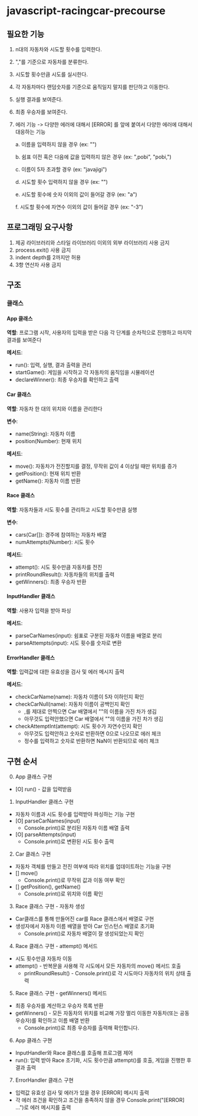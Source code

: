 # javascript-racingcar-precourse

## 필요한 기능

1. n대의 자동차와 시도할 횟수를 입력한다.
2. ","를 기준으로 자동차를 분류한다.
3. 시도할 횟수만큼 시도를 실시한다.
4. 각 자동차마다 랜덤숫자를 기준으로 움직일지 말지를 판단하고 이동한다.
5. 실행 결과를 보여준다.
6. 최종 우승자를 보여준다.
7. 에러 기능 -> 다양한 에러에 대해서 [ERROR] 를 앞에 붙여서 다양한 에러에 대해서 대응하는 기능

   a. 이름을 입력하지 않을 경우 (ex: "")

   b. 쉼표 이전 혹은 다음에 값을 입력하지 않은 경우 (ex: ",pobi", "pobi,")

   c. 이름이 5자 초과할 경우 (ex: "javajigi")

   d. 시도할 횟수 입력하지 않을 경우 (ex: "")

   e. 시도할 횟수에 숫자 이외의 값이 들어갈 경우 (ex: "a")

   f. 시도할 횟수에 자연수 이외의 값이 들어갈 경우 (ex: "-3")

## 프로그래밍 요구사항

1. 제공 라이브러리와 스타일 라이브러리 이외의 외부 라이브러리 사용 금지
2. process.exit() 사용 금지
3. indent depth를 2까지만 허용
4. 3항 연산자 사용 금지

## 구조

### 클래스

#### App 클래스

**역할**: 프로그램 시작, 사용자의 입력을 받은 다음 각 단계를 순차적으로 진행하고 마지막 결과를 보여준다

**메서드**:

- run(): 입력, 실행, 결과 출력을 관리
- startGame(): 게임을 시작하고 각 자동차의 움직임을 시뮬레이션
- declareWinner(): 최종 우승자를 확인하고 출력

#### Car 클래스

**역할**: 자동차 한 대의 위치와 이름을 관리한다

**변수**:

- name(String): 자동차 이름
- position(Number): 현재 위치

**메서드**:

- move(): 자동차가 전진할지를 결정, 무작위 값이 4 이상일 때만 위치를 증가
- getPosition(): 현재 위치 반환
- getName(): 자동차 이름 반환

#### Race 클래스

**역할**: 자동차들과 시도 횟수를 관리하고 시도할 횟수만큼 실행

**변수**:

- cars(Car[]): 경주에 참여하는 자동차 배열
- numAttempts(Number): 시도 횟수

**메서드**:

- attempt(): 시도 횟수만큼 자동차를 전진
- printRoundResult(): 자동차들의 위치를 출력
- getWinners(): 최종 우승자 반환

#### InputHandler 클래스

**역할**: 사용자 입력을 받아 파싱

**메서드**:

- parseCarNames(input): 쉼표로 구분된 자동차 이름을 배열로 분리
- parseAttempts(input): 시도 횟수를 숫자로 변환

#### ErrorHandler 클래스

**역할**: 입력값에 대한 유효성을 검사 및 에러 메시지 출력

**메서드**:

- checkCarName(name): 자동차 이름이 5자 이하인지 확인
- checkCarNull(name): 자동차 이름이 공백인지 확인
  - ,를 제대로 안찍으면 Car 배열에서 ""의 이름을 가진 차가 생김
  - 아무것도 입력안했으면 Car 배열에서 ""의 이름을 가진 차가 생김
- checkAttemptInt(attempt): 시도 횟수가 자연수인지 확인
  - 아무것도 입력안하고 숫자로 반환하면 0으로 나오므로 에러 체크
  - 정수를 입력하고 숫자로 반환하면 NaN이 반환되므로 에러 체크

## 구현 순서

0. App 클래스 구현

- [O] run() - 값을 입력받음

1. InputHandler 클래스 구현

- 자동차 이름과 시도 횟수를 입력받아 파싱하는 기능 구현
- [O] parseCarNames(input)
  - Console.print()로 분리된 자동차 이름 배열 출력
- [O] parseAttempts(input)
  - Console.print()로 변환된 시도 횟수 출력

2. Car 클래스 구현

- 자동차 객체를 만들고 전진 여부에 따라 위치를 업데이트하는 기능을 구현
- [] move()
  - Console.print()로 무작위 값과 이동 여부 확인
- [] getPosition(), getName()
  - Console.print()로 위치와 이름 확인

3. Race 클래스 구현 - 자동차 생성

- Car클래스를 통해 만들어진 car를 Race 클래스에서 배열로 구현
- 생성자에서 자동차 이름 배열을 받아 Car 인스턴스 배열로 초기화
  - Console.print()로 자동차 배열이 잘 생성되었는지 확인

4. Race 클래스 구현 - attempt() 메서드

- 시도 횟수만큼 자동차 이동
- attempt() - 반복문을 사용해 각 시도에서 모든 자동차의 move() 메서드 호출
  - printRoundResult() - Console.print()로 각 시도마다 자동차의 위치 상태 출력

5. Race 클래스 구현 - getWinners() 메서드

- 최종 우승자를 계산하고 우승자 목록 반환
- getWinners() - 모든 자동차의 위치를 비교해 가장 멀리 이동한 자동차(또는 공동 우승자)를 확인하고 이름 배열 반환
  - Console.print()로 최종 우승자를 출력해 확인합니다.

6. App 클래스 구현

- InputHandler와 Race 클래스를 호출해 프로그램 제어
- run(): 입력 받아 Race 초기화, 시도 횟수만큼 attempt()를 호출, 게임을 진행한 후 결과 출력

7. ErrorHandler 클래스 구현

- 입력값 유효성 검사 및 에러가 있을 경우 [ERROR] 메시지 출력
- 각 에러 조건을 확인하고 조건을 충족하지 않을 경우 Console.print("[ERROR] ...")로 에러 메시지를 출력
